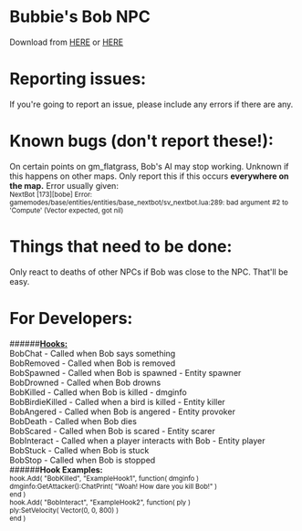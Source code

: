 # <b>Bubbie's Bob NPC</b>
Download from <a href="http://bubbie.ga/bob/">HERE</a> or <a href="http://steamcommunity.com/sharedfiles/filedetails/?id=705919581">HERE</a></b>
# Reporting issues:
If you're going to report an issue, please include any errors if there are any.
# Known bugs (don't report these!):
On certain points on gm_flatgrass, Bob's AI may stop working. Unknown if this happens on other maps.
Only report this if this occurs <b>everywhere on the map.</b> Error usually given:<br>
<sub>NextBot [173][bobe] Error: gamemodes/base/entities/entities/base_nextbot/sv_nextbot.lua:289: bad argument #2 to 'Compute' (Vector expected, got nil)</sub>
# Things that need to be done:<br>
Only react to deaths of other NPCs if Bob was close to the NPC. That'll be easy.<br>
# For Developers:
######<b><u>Hooks:</u></b><br>
BobChat - Called when Bob says something<br>
BobRemoved - Called when Bob is removed<br>
BobSpawned - Called when Bob is spawned - Entity spawner<br>
BobDrowned - Called when Bob drowns<br>
BobKilled - Called when Bob is killed - dmginfo<br>
BobBirdieKilled - Called when a bird is killed - Entity killer<br>
BobAngered - Called when Bob is angered - Entity provoker<br>
BobDeath - Called when Bob dies<br>
BobScared - Called when Bob is scared - Entity scarer<br>
BobInteract - Called when a player interacts with Bob - Entity player<br>
BobStuck - Called when Bob is stuck<br>
BobStop - Called when Bob is stopped<br>
######<b>Hook Examples:</b><br>
<sub>
hook.Add( "BobKilled", "ExampleHook1", function( dmginfo )<br>
	dmginfo:GetAttacker():ChatPrint( "Woah! How dare you kill Bob!" )<br>
end )
<br>
hook.Add( "BobInteract", "ExampleHook2", function( ply )<br>
	ply:SetVelocity( Vector(0, 0, 800) )<br>
end )<br>
</sub>
